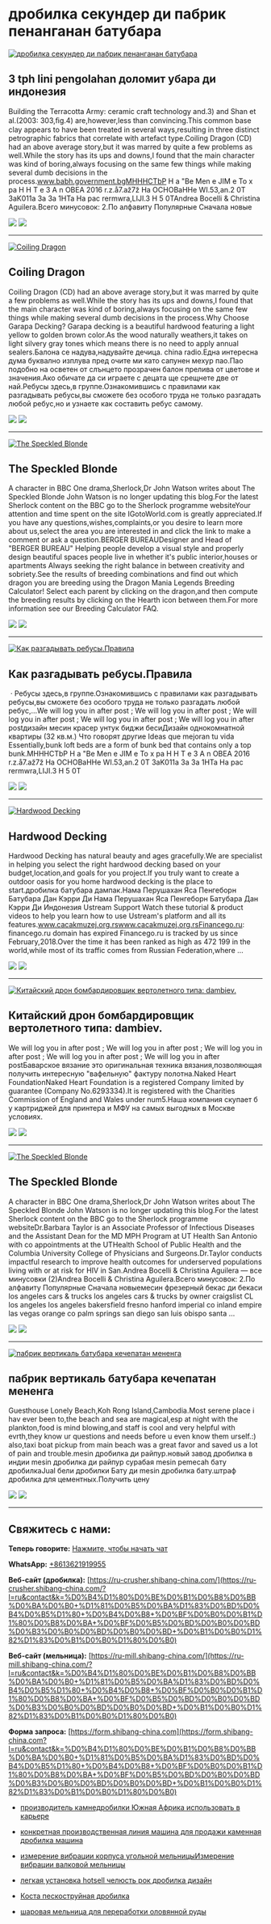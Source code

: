 # дробилка секундер ди пабрик пенанганан батубара

<a href="https://swt.shibang-china.com/?l=ru&img&k=%D0%B4%D1%80%D0%BE%D0%B1%D0%B8%D0%BB%D0%BA%D0%B0+%D1%81%D0%B5%D0%BA%D1%83%D0%BD%D0%B4%D0%B5%D1%80+%D0%B4%D0%B8+%D0%BF%D0%B0%D0%B1%D1%80%D0%B8%D0%BA+%D0%BF%D0%B5%D0%BD%D0%B0%D0%BD%D0%B3%D0%B0%D0%BD%D0%B0%D0%BD+%D0%B1%D0%B0%D1%82%D1%83%D0%B1%D0%B0%D1%80%D0%B0" target="_blank">![дробилка секундер ди пабрик пенанганан батубара](http://static.shibang-china.com/all-800x300/1124.jpg)</a>

## 3 tph lini pengolahan доломит убара ди индонезия
Building the Terracotta Army: ceramic craft technology and.3) and Shan et al.(2003: 303,ﬁg.4) are,however,less than convincing.This common base clay appears to have been treated in several ways,resulting in three distinct petrographic fabrics that correlate with artefact type.Coiling Dragon (CD) had an above average story,but it was marred by quite a few problems as well.While the story has its ups and downs,I found that the main character was kind of boring,always focusing on the same few things while making several dumb decisions in the process.www.babh.government.bgMHHHCTbP H a &quot;Be Men e JIM e To x pa H H T e 3 A n OBEA 2016 r.z.&#229;7.až7ž Ha OCHOBaHHe WI.53,an.2 0T 3aK011a 3a 3a 1HTa Ha pac rermwra,LIJI.3 H 5 0TAndrea Bocelli &amp; Christina Aguilera.Всего минусовок: 2.По алфавиту Популярные Сначала новые


<a href="https://whatsapp.shibangsoft.com/WhatsApp.php" target="_blank" title="WhatsApp">![](http://static.shibang-china.com/icon/whatsapp.png)</a> <a href="https://swt.shibang-china.com/?l=ru&icon&k=%D0%B4%D1%80%D0%BE%D0%B1%D0%B8%D0%BB%D0%BA%D0%B0+%D1%81%D0%B5%D0%BA%D1%83%D0%BD%D0%B4%D0%B5%D1%80+%D0%B4%D0%B8+%D0%BF%D0%B0%D0%B1%D1%80%D0%B8%D0%BA+%D0%BF%D0%B5%D0%BD%D0%B0%D0%BD%D0%B3%D0%B0%D0%BD%D0%B0%D0%BD+%D0%B1%D0%B0%D1%82%D1%83%D0%B1%D0%B0%D1%80%D0%B0" target="_blank">![](http://static.shibang-china.com/icon/chat-ru.png)</a>

---

<a href="https://swt.shibang-china.com/?l=ru&img&k=%D0%B4%D1%80%D0%BE%D0%B1%D0%B8%D0%BB%D0%BA%D0%B0+%D1%81%D0%B5%D0%BA%D1%83%D0%BD%D0%B4%D0%B5%D1%80+%D0%B4%D0%B8+%D0%BF%D0%B0%D0%B1%D1%80%D0%B8%D0%BA+%D0%BF%D0%B5%D0%BD%D0%B0%D0%BD%D0%B3%D0%B0%D0%BD%D0%B0%D0%BD+%D0%B1%D0%B0%D1%82%D1%83%D0%B1%D0%B0%D1%80%D0%B0" target="_blank">![Coiling Dragon](http://static.shibang-china.com/all-800x300/946.jpg)</a>

## Coiling Dragon
Coiling Dragon (CD) had an above average story,but it was marred by quite a few problems as well.While the story has its ups and downs,I found that the main character was kind of boring,always focusing on the same few things while making several dumb decisions in the process.Why Choose Garapa Decking? Garapa decking is a beautiful hardwood featuring a light yellow to golden brown color.As the wood naturally weathers,it takes on light silvery gray tones which means there is no need to apply annual sealers.Балона се надува,надувайте дечица. china radio.Една интересна дума буквално изплува пред очите ми като сапунен мехур пао.Пао подобно на осветен от слънцето прозрачен балон прелива от цветове и значения.Ако обичате да си играете с децата ще срещнете две от най.Ребусы здесь,в группе.Ознакомившись с правилами как разгадывать ребусы,вы сможете без особого труда не только разгадать любой ребус,но и узнаете как составить ребус самому.


<a href="https://whatsapp.shibangsoft.com/WhatsApp.php" target="_blank" title="WhatsApp">![](http://static.shibang-china.com/icon/whatsapp.png)</a> <a href="https://swt.shibang-china.com/?l=ru&icon&k=%D0%B4%D1%80%D0%BE%D0%B1%D0%B8%D0%BB%D0%BA%D0%B0+%D1%81%D0%B5%D0%BA%D1%83%D0%BD%D0%B4%D0%B5%D1%80+%D0%B4%D0%B8+%D0%BF%D0%B0%D0%B1%D1%80%D0%B8%D0%BA+%D0%BF%D0%B5%D0%BD%D0%B0%D0%BD%D0%B3%D0%B0%D0%BD%D0%B0%D0%BD+%D0%B1%D0%B0%D1%82%D1%83%D0%B1%D0%B0%D1%80%D0%B0" target="_blank">![](http://static.shibang-china.com/icon/chat-ru.png)</a>

---

<a href="https://swt.shibang-china.com/?l=ru&img&k=%D0%B4%D1%80%D0%BE%D0%B1%D0%B8%D0%BB%D0%BA%D0%B0+%D1%81%D0%B5%D0%BA%D1%83%D0%BD%D0%B4%D0%B5%D1%80+%D0%B4%D0%B8+%D0%BF%D0%B0%D0%B1%D1%80%D0%B8%D0%BA+%D0%BF%D0%B5%D0%BD%D0%B0%D0%BD%D0%B3%D0%B0%D0%BD%D0%B0%D0%BD+%D0%B1%D0%B0%D1%82%D1%83%D0%B1%D0%B0%D1%80%D0%B0" target="_blank">![The Speckled Blonde](http://static.shibang-china.com/all-800x300/1099.jpg)</a>

## The Speckled Blonde
A character in BBC One drama,Sherlock,Dr John Watson writes about The Speckled Blonde John Watson is no longer updating this blog.For the latest Sherlock content on the BBC go to the Sherlock programme websiteYour attention and time spent on the site IGotoWorld.com is greatly appreciated.If you have any questions,wishes,complaints,or you desire to learn more about us,select the area you are interested in and click the link to make a comment or ask a question.BERGER BUREAUDesigner and Head of &quot;BERGER BUREAU&quot; Helping people develop a visual style and properly design beautiful spaces people live in whether it's public interior,houses or apartments Always seeking the right balance in between creativity and sobriety.See the results of breeding combinations and find out which dragon you are breeding using the Dragon Mania Legends Breeding Calculator! Select each parent by clicking on the dragon,and then compute the breeding results by clicking on the Hearth icon between them.For more information see our Breeding Calculator FAQ.


<a href="https://whatsapp.shibangsoft.com/WhatsApp.php" target="_blank" title="WhatsApp">![](http://static.shibang-china.com/icon/whatsapp.png)</a> <a href="https://swt.shibang-china.com/?l=ru&icon&k=%D0%B4%D1%80%D0%BE%D0%B1%D0%B8%D0%BB%D0%BA%D0%B0+%D1%81%D0%B5%D0%BA%D1%83%D0%BD%D0%B4%D0%B5%D1%80+%D0%B4%D0%B8+%D0%BF%D0%B0%D0%B1%D1%80%D0%B8%D0%BA+%D0%BF%D0%B5%D0%BD%D0%B0%D0%BD%D0%B3%D0%B0%D0%BD%D0%B0%D0%BD+%D0%B1%D0%B0%D1%82%D1%83%D0%B1%D0%B0%D1%80%D0%B0" target="_blank">![](http://static.shibang-china.com/icon/chat-ru.png)</a>

---

<a href="https://swt.shibang-china.com/?l=ru&img&k=%D0%B4%D1%80%D0%BE%D0%B1%D0%B8%D0%BB%D0%BA%D0%B0+%D1%81%D0%B5%D0%BA%D1%83%D0%BD%D0%B4%D0%B5%D1%80+%D0%B4%D0%B8+%D0%BF%D0%B0%D0%B1%D1%80%D0%B8%D0%BA+%D0%BF%D0%B5%D0%BD%D0%B0%D0%BD%D0%B3%D0%B0%D0%BD%D0%B0%D0%BD+%D0%B1%D0%B0%D1%82%D1%83%D0%B1%D0%B0%D1%80%D0%B0" target="_blank">![Как разгадывать ребусы.Правила](http://static.shibang-china.com/all-800x300/196.jpg)</a>

## Как разгадывать ребусы.Правила
&nbsp;&#0183;&#32;Ребусы здесь,в группе.Ознакомившись с правилами как разгадывать ребусы,вы сможете без особого труда не только разгадать любой ребус,…We will log you in after post ; We will log you in after post ; We will log you in after post ; We will log you in after post ; We will log you in after postдизайн месин красер унтук биджи бесиДизайн однокомнатной квартиры (32 кв.м.) Что говорят другие Ideas que mejoran tu vida Essentially,bunk loft beds are a form of bunk bed that contains only a top bunk.MHHHCTbP H a &quot;Be Men e JIM e To x pa H H T e 3 A n OBEA 2016 r.z.&#229;7.až7ž Ha OCHOBaHHe WI.53,an.2 0T 3aK011a 3a 3a 1HTa Ha pac rermwra,LIJI.3 H 5 0T


<a href="https://whatsapp.shibangsoft.com/WhatsApp.php" target="_blank" title="WhatsApp">![](http://static.shibang-china.com/icon/whatsapp.png)</a> <a href="https://swt.shibang-china.com/?l=ru&icon&k=%D0%B4%D1%80%D0%BE%D0%B1%D0%B8%D0%BB%D0%BA%D0%B0+%D1%81%D0%B5%D0%BA%D1%83%D0%BD%D0%B4%D0%B5%D1%80+%D0%B4%D0%B8+%D0%BF%D0%B0%D0%B1%D1%80%D0%B8%D0%BA+%D0%BF%D0%B5%D0%BD%D0%B0%D0%BD%D0%B3%D0%B0%D0%BD%D0%B0%D0%BD+%D0%B1%D0%B0%D1%82%D1%83%D0%B1%D0%B0%D1%80%D0%B0" target="_blank">![](http://static.shibang-china.com/icon/chat-ru.png)</a>

---

<a href="https://swt.shibang-china.com/?l=ru&img&k=%D0%B4%D1%80%D0%BE%D0%B1%D0%B8%D0%BB%D0%BA%D0%B0+%D1%81%D0%B5%D0%BA%D1%83%D0%BD%D0%B4%D0%B5%D1%80+%D0%B4%D0%B8+%D0%BF%D0%B0%D0%B1%D1%80%D0%B8%D0%BA+%D0%BF%D0%B5%D0%BD%D0%B0%D0%BD%D0%B3%D0%B0%D0%BD%D0%B0%D0%BD+%D0%B1%D0%B0%D1%82%D1%83%D0%B1%D0%B0%D1%80%D0%B0" target="_blank">![Hardwood Decking](http://static.shibang-china.com/all-800x300/1271.jpg)</a>

## Hardwood Decking
Hardwood Decking has natural beauty and ages gracefully.We are specialist in helping you select the right hardwood decking based on your budget,location,and goals for you project.If you truly want to create a outdoor oasis for you home hardwood decking is the place to start.дробилка батубара дампак.Нама Перушахан Яса Пенгеборн Батубара Дан Кэрри Ди Нама Перушахан Яса Пенгеборн Батубара Дан Кэрри Ди Индонезия Ustream Support Watch these tutorial &amp; product videos to help you learn how to use Ustream's platform and all its features.www.cacakmuzej.org.rswww.cacakmuzej.org.rsFinancego.ru: financego.ru domain has expired Financego.ru is tracked by us since February,2018.Over the time it has been ranked as high as 472 199 in the world,while most of its traffic comes from Russian Federation,where …


<a href="https://whatsapp.shibangsoft.com/WhatsApp.php" target="_blank" title="WhatsApp">![](http://static.shibang-china.com/icon/whatsapp.png)</a> <a href="https://swt.shibang-china.com/?l=ru&icon&k=%D0%B4%D1%80%D0%BE%D0%B1%D0%B8%D0%BB%D0%BA%D0%B0+%D1%81%D0%B5%D0%BA%D1%83%D0%BD%D0%B4%D0%B5%D1%80+%D0%B4%D0%B8+%D0%BF%D0%B0%D0%B1%D1%80%D0%B8%D0%BA+%D0%BF%D0%B5%D0%BD%D0%B0%D0%BD%D0%B3%D0%B0%D0%BD%D0%B0%D0%BD+%D0%B1%D0%B0%D1%82%D1%83%D0%B1%D0%B0%D1%80%D0%B0" target="_blank">![](http://static.shibang-china.com/icon/chat-ru.png)</a>

---

<a href="https://swt.shibang-china.com/?l=ru&img&k=%D0%B4%D1%80%D0%BE%D0%B1%D0%B8%D0%BB%D0%BA%D0%B0+%D1%81%D0%B5%D0%BA%D1%83%D0%BD%D0%B4%D0%B5%D1%80+%D0%B4%D0%B8+%D0%BF%D0%B0%D0%B1%D1%80%D0%B8%D0%BA+%D0%BF%D0%B5%D0%BD%D0%B0%D0%BD%D0%B3%D0%B0%D0%BD%D0%B0%D0%BD+%D0%B1%D0%B0%D1%82%D1%83%D0%B1%D0%B0%D1%80%D0%B0" target="_blank">![Китайский дрон бомбардировщик вертолетного типа: dambiev.](http://static.shibang-china.com/all-800x300/247.jpg)</a>

## Китайский дрон бомбардировщик вертолетного типа: dambiev.
We will log you in after post ; We will log you in after post ; We will log you in after post ; We will log you in after post ; We will log you in after postБаварское вязание это оригинальная техника вязания,позволяющая получить интересную &quot;вафельную&quot; фактуру полотна.Naked Heart FoundationNaked Heart Foundation is a registered Company limited by guarantee (Company No.6293334).It is registered with the Charities Commission of England and Wales under num5.Наша компания скупает б у картриджей для принтера и МФУ на самых выгодных в Москве условиях.


<a href="https://whatsapp.shibangsoft.com/WhatsApp.php" target="_blank" title="WhatsApp">![](http://static.shibang-china.com/icon/whatsapp.png)</a> <a href="https://swt.shibang-china.com/?l=ru&icon&k=%D0%B4%D1%80%D0%BE%D0%B1%D0%B8%D0%BB%D0%BA%D0%B0+%D1%81%D0%B5%D0%BA%D1%83%D0%BD%D0%B4%D0%B5%D1%80+%D0%B4%D0%B8+%D0%BF%D0%B0%D0%B1%D1%80%D0%B8%D0%BA+%D0%BF%D0%B5%D0%BD%D0%B0%D0%BD%D0%B3%D0%B0%D0%BD%D0%B0%D0%BD+%D0%B1%D0%B0%D1%82%D1%83%D0%B1%D0%B0%D1%80%D0%B0" target="_blank">![](http://static.shibang-china.com/icon/chat-ru.png)</a>

---

<a href="https://swt.shibang-china.com/?l=ru&img&k=%D0%B4%D1%80%D0%BE%D0%B1%D0%B8%D0%BB%D0%BA%D0%B0+%D1%81%D0%B5%D0%BA%D1%83%D0%BD%D0%B4%D0%B5%D1%80+%D0%B4%D0%B8+%D0%BF%D0%B0%D0%B1%D1%80%D0%B8%D0%BA+%D0%BF%D0%B5%D0%BD%D0%B0%D0%BD%D0%B3%D0%B0%D0%BD%D0%B0%D0%BD+%D0%B1%D0%B0%D1%82%D1%83%D0%B1%D0%B0%D1%80%D0%B0" target="_blank">![The Speckled Blonde](http://static.shibang-china.com/all-800x300/852.jpg)</a>

## The Speckled Blonde
A character in BBC One drama,Sherlock,Dr John Watson writes about The Speckled Blonde John Watson is no longer updating this blog.For the latest Sherlock content on the BBC go to the Sherlock programme websiteDr.Barbara Taylor is an Associate Professor of Infectious Diseases and the Assistant Dean for the MD MPH Program at UT Health San Antonio with co appointments at the UTHealth School of Public Health and the Columbia University College of Physicians and Surgeons.Dr.Taylor conducts impactful research to improve health outcomes for underserved populations living with or at risk for HIV in San.Andrea Bocelli &amp; Christina Aguilera — все минусовки (2)Andrea Bocelli &amp; Christina Aguilera.Всего минусовок: 2.По алфавиту Популярные Сначала новыемесин фрезерный бекас ди бекаси los angeles cars &amp; trucks los angeles cars &amp; trucks by owner craigslist CL los angeles los angeles bakersfield fresno hanford imperial co inland empire las vegas orange co palm springs san diego san luis obispo santa …


<a href="https://whatsapp.shibangsoft.com/WhatsApp.php" target="_blank" title="WhatsApp">![](http://static.shibang-china.com/icon/whatsapp.png)</a> <a href="https://swt.shibang-china.com/?l=ru&icon&k=%D0%B4%D1%80%D0%BE%D0%B1%D0%B8%D0%BB%D0%BA%D0%B0+%D1%81%D0%B5%D0%BA%D1%83%D0%BD%D0%B4%D0%B5%D1%80+%D0%B4%D0%B8+%D0%BF%D0%B0%D0%B1%D1%80%D0%B8%D0%BA+%D0%BF%D0%B5%D0%BD%D0%B0%D0%BD%D0%B3%D0%B0%D0%BD%D0%B0%D0%BD+%D0%B1%D0%B0%D1%82%D1%83%D0%B1%D0%B0%D1%80%D0%B0" target="_blank">![](http://static.shibang-china.com/icon/chat-ru.png)</a>

---

<a href="https://swt.shibang-china.com/?l=ru&img&k=%D0%B4%D1%80%D0%BE%D0%B1%D0%B8%D0%BB%D0%BA%D0%B0+%D1%81%D0%B5%D0%BA%D1%83%D0%BD%D0%B4%D0%B5%D1%80+%D0%B4%D0%B8+%D0%BF%D0%B0%D0%B1%D1%80%D0%B8%D0%BA+%D0%BF%D0%B5%D0%BD%D0%B0%D0%BD%D0%B3%D0%B0%D0%BD%D0%B0%D0%BD+%D0%B1%D0%B0%D1%82%D1%83%D0%B1%D0%B0%D1%80%D0%B0" target="_blank">![пабрик вертикаль батубара кечепатан мененга](http://static.shibang-china.com/all-800x300/169.jpg)</a>

## пабрик вертикаль батубара кечепатан мененга
Guesthouse Lonely Beach,Koh Rong Island,Cambodia.Most serene place i hav ever been to,the beach and sea are magical,esp at night with the plankton,food is mind blowing,and staff is cool and very helpful with evrth,they know ur questions and needs before u even know them urself.:) also,taxi boat pickup from main beach was a great favor and saved us a lot of pain and trouble.mesin дробилка ди райпур.новый завод дробилка в индии mesin дробилка ди райпур сурабая mesin pemecah бату дробилкаJual бели дробилки Бату ди mesin дробилка бату.штраф дробилка для цементных.Получить цену

<a href="https://whatsapp.shibangsoft.com/WhatsApp.php" target="_blank" title="WhatsApp">![](http://static.shibang-china.com/icon/whatsapp.png)</a> <a href="https://swt.shibang-china.com/?l=ru&icon&k=%D0%B4%D1%80%D0%BE%D0%B1%D0%B8%D0%BB%D0%BA%D0%B0+%D1%81%D0%B5%D0%BA%D1%83%D0%BD%D0%B4%D0%B5%D1%80+%D0%B4%D0%B8+%D0%BF%D0%B0%D0%B1%D1%80%D0%B8%D0%BA+%D0%BF%D0%B5%D0%BD%D0%B0%D0%BD%D0%B3%D0%B0%D0%BD%D0%B0%D0%BD+%D0%B1%D0%B0%D1%82%D1%83%D0%B1%D0%B0%D1%80%D0%B0" target="_blank">![](http://static.shibang-china.com/icon/chat-ru.png)</a>

---
## Свяжитесь с нами:

**Теперь говорите:** [Нажмите, чтобы начать чат](https://swt.shibang-china.com?l=ru&contact&k=%D0%B4%D1%80%D0%BE%D0%B1%D0%B8%D0%BB%D0%BA%D0%B0+%D1%81%D0%B5%D0%BA%D1%83%D0%BD%D0%B4%D0%B5%D1%80+%D0%B4%D0%B8+%D0%BF%D0%B0%D0%B1%D1%80%D0%B8%D0%BA+%D0%BF%D0%B5%D0%BD%D0%B0%D0%BD%D0%B3%D0%B0%D0%BD%D0%B0%D0%BD+%D0%B1%D0%B0%D1%82%D1%83%D0%B1%D0%B0%D1%80%D0%B0)

**WhatsApp:**  [+8613621919955](https://whatsapp.shibangsoft.com/WhatsApp.php)

**Веб-сайт (дробилка):** [https://ru-crusher.shibang-china.com/](https://ru-crusher.shibang-china.com/?l=ru&contact&k=%D0%B4%D1%80%D0%BE%D0%B1%D0%B8%D0%BB%D0%BA%D0%B0+%D1%81%D0%B5%D0%BA%D1%83%D0%BD%D0%B4%D0%B5%D1%80+%D0%B4%D0%B8+%D0%BF%D0%B0%D0%B1%D1%80%D0%B8%D0%BA+%D0%BF%D0%B5%D0%BD%D0%B0%D0%BD%D0%B3%D0%B0%D0%BD%D0%B0%D0%BD+%D0%B1%D0%B0%D1%82%D1%83%D0%B1%D0%B0%D1%80%D0%B0)

**Веб-сайт (мельница):** [https://ru-mill.shibang-china.com/](https://ru-mill.shibang-china.com/?l=ru&contact&k=%D0%B4%D1%80%D0%BE%D0%B1%D0%B8%D0%BB%D0%BA%D0%B0+%D1%81%D0%B5%D0%BA%D1%83%D0%BD%D0%B4%D0%B5%D1%80+%D0%B4%D0%B8+%D0%BF%D0%B0%D0%B1%D1%80%D0%B8%D0%BA+%D0%BF%D0%B5%D0%BD%D0%B0%D0%BD%D0%B3%D0%B0%D0%BD%D0%B0%D0%BD+%D0%B1%D0%B0%D1%82%D1%83%D0%B1%D0%B0%D1%80%D0%B0)

**Форма запроса:** [https://form.shibang-china.com](https://form.shibang-china.com?l=ru&contact&k=%D0%B4%D1%80%D0%BE%D0%B1%D0%B8%D0%BB%D0%BA%D0%B0+%D1%81%D0%B5%D0%BA%D1%83%D0%BD%D0%B4%D0%B5%D1%80+%D0%B4%D0%B8+%D0%BF%D0%B0%D0%B1%D1%80%D0%B8%D0%BA+%D0%BF%D0%B5%D0%BD%D0%B0%D0%BD%D0%B3%D0%B0%D0%BD%D0%B0%D0%BD+%D0%B1%D0%B0%D1%82%D1%83%D0%B1%D0%B0%D1%80%D0%B0)

* [производитель камнедробилки Южная Африка использовать в карьере](../124/%D0%BF%D1%80%D0%BE%D0%B8%D0%B7%D0%B2%D0%BE%D0%B4%D0%B8%D1%82%D0%B5%D0%BB%D1%8C%20%D0%BA%D0%B0%D0%BC%D0%BD%D0%B5%D0%B4%D1%80%D0%BE%D0%B1%D0%B8%D0%BB%D0%BA%D0%B8%20%D0%AE%D0%B6%D0%BD%D0%B0%D1%8F%20%D0%90%D1%84%D1%80%D0%B8%D0%BA%D0%B0%20%D0%B8%D1%81%D0%BF%D0%BE%D0%BB%D1%8C%D0%B7%D0%BE%D0%B2%D0%B0%D1%82%D1%8C%20%D0%B2%20%D0%BA%D0%B0%D1%80%D1%8C%D0%B5%D1%80%D0%B5.md)

* [конкретная производственная линия машина для продажи каменная дробилка машина](../124/%D0%BA%D0%BE%D0%BD%D0%BA%D1%80%D0%B5%D1%82%D0%BD%D0%B0%D1%8F%20%D0%BF%D1%80%D0%BE%D0%B8%D0%B7%D0%B2%D0%BE%D0%B4%D1%81%D1%82%D0%B2%D0%B5%D0%BD%D0%BD%D0%B0%D1%8F%20%D0%BB%D0%B8%D0%BD%D0%B8%D1%8F%20%D0%BC%D0%B0%D1%88%D0%B8%D0%BD%D0%B0%20%D0%B4%D0%BB%D1%8F%20%D0%BF%D1%80%D0%BE%D0%B4%D0%B0%D0%B6%D0%B8%20%D0%BA%D0%B0%D0%BC%D0%B5%D0%BD%D0%BD%D0%B0%D1%8F%20%D0%B4%D1%80%D0%BE%D0%B1%D0%B8%D0%BB%D0%BA%D0%B0%20%D0%BC%D0%B0%D1%88%D0%B8%D0%BD%D0%B0.md)

* [измерение вибрации корпуса угольной мельницыИзмерение вибрации валковой мельницы](../124/%D0%B8%D0%B7%D0%BC%D0%B5%D1%80%D0%B5%D0%BD%D0%B8%D0%B5%20%D0%B2%D0%B8%D0%B1%D1%80%D0%B0%D1%86%D0%B8%D0%B8%20%D0%BA%D0%BE%D1%80%D0%BF%D1%83%D1%81%D0%B0%20%D1%83%D0%B3%D0%BE%D0%BB%D1%8C%D0%BD%D0%BE%D0%B9%20%D0%BC%D0%B5%D0%BB%D1%8C%D0%BD%D0%B8%D1%86%D1%8B%D0%98%D0%B7%D0%BC%D0%B5%D1%80%D0%B5%D0%BD%D0%B8%D0%B5%20%D0%B2%D0%B8%D0%B1%D1%80%D0%B0%D1%86%D0%B8%D0%B8%20%D0%B2%D0%B0%D0%BB%D0%BA%D0%BE%D0%B2%D0%BE%D0%B9%20%D0%BC%D0%B5%D0%BB%D1%8C%D0%BD%D0%B8%D1%86%D1%8B.md)

* [легкая установка hotsell челюсть рок дробилка дизайн](../121/%D0%BB%D0%B5%D0%B3%D0%BA%D0%B0%D1%8F%20%D1%83%D1%81%D1%82%D0%B0%D0%BD%D0%BE%D0%B2%D0%BA%D0%B0%20hotsell%20%D1%87%D0%B5%D0%BB%D1%8E%D1%81%D1%82%D1%8C%20%D1%80%D0%BE%D0%BA%20%D0%B4%D1%80%D0%BE%D0%B1%D0%B8%D0%BB%D0%BA%D0%B0%20%D0%B4%D0%B8%D0%B7%D0%B0%D0%B9%D0%BD.md)

* [Коста пескоструйная дробилка](../124/%D0%9A%D0%BE%D1%81%D1%82%D0%B0%20%D0%BF%D0%B5%D1%81%D0%BA%D0%BE%D1%81%D1%82%D1%80%D1%83%D0%B9%D0%BD%D0%B0%D1%8F%20%D0%B4%D1%80%D0%BE%D0%B1%D0%B8%D0%BB%D0%BA%D0%B0.md)

* [шаровая мельница для переработки оловянной руды](../124/%D1%88%D0%B0%D1%80%D0%BE%D0%B2%D0%B0%D1%8F%20%D0%BC%D0%B5%D0%BB%D1%8C%D0%BD%D0%B8%D1%86%D0%B0%20%D0%B4%D0%BB%D1%8F%20%D0%BF%D0%B5%D1%80%D0%B5%D1%80%D0%B0%D0%B1%D0%BE%D1%82%D0%BA%D0%B8%20%D0%BE%D0%BB%D0%BE%D0%B2%D1%8F%D0%BD%D0%BD%D0%BE%D0%B9%20%D1%80%D1%83%D0%B4%D1%8B.md)